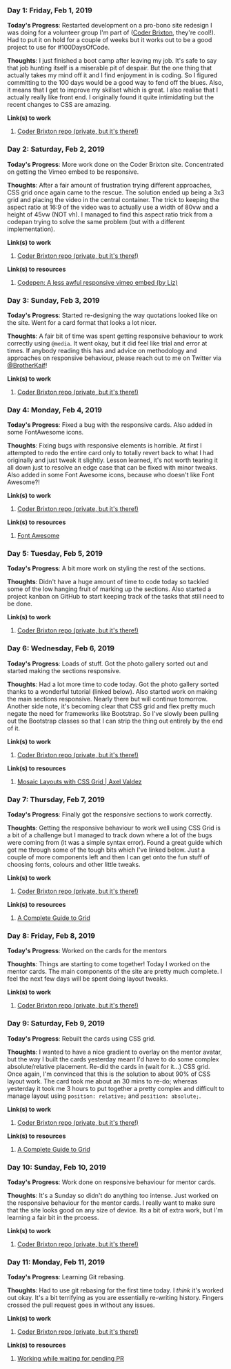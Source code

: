 ### Day 1: Friday, Feb 1, 2019

**Today's Progress**: Restarted development on a pro-bono site redesign I was doing for a volunteer group I'm part of ([Coder Brixton](http://coderbrixton.com/), they're cool!). Had to put it on hold for a couple of weeks but it works out to be a good project to use for \#100DaysOfCode. 

**Thoughts**: I just finished a boot camp after leaving my job. It's safe to say that job hunting itself is a miserable pit of despair. But the one thing that actually takes my mind off it and I find enjoyment in is coding. So I figured committing to the 100 days would be a good way to fend off the blues. Also, it means that I get to improve my skillset which is great.
I also realise that I actually really like front end. I originally found it quite intimidating but the recent changes to CSS are amazing. 

**Link(s) to work**
1. [Coder Brixton repo (private, but it's there!)](https://github.com/coderdojobrixton/coderdojobrixton.github.io)

### Day 2: Saturday, Feb 2, 2019

**Today's Progress**: More work done on the Coder Brixton site. Concentrated on getting the Vimeo embed to be responsive.

**Thoughts**: After a fair amount of frustration trying different approaches, CSS grid once again came to the rescue. The solution ended up being a 3x3 grid and placing the video in the central container. The trick to keeping the aspect ratio at 16:9 of the video was to actually use a width of 80vw and a height of 45vw (NOT vh). I managed to find this aspect ratio trick from a codepan trying to solve the same problem (but with a different implementation). 

**Link(s) to work**
1. [Coder Brixton repo (private, but it's there!)](https://github.com/coderdojobrixton/coderdojobrixton.github.io)

**Link(s) to resources**
1. [Codepen: A less awful responsive vimeo embed (by Liz)](https://codepen.io/lixelart/pen/eyZNeX)

### Day 3: Sunday, Feb 3, 2019

**Today's Progress**: Started re-designing the way quotations looked like on the site. Went for a card format that looks a lot nicer.

**Thoughts**: A fair bit of time was spent getting responsive behaviour to work correctly using `@media`. It went okay, but it did feel like trial and error at times. If anybody reading this has and advice on methodology and approaches on responsive behaviour, please reach out to me on Twitter via [@BrotherKaif](http://twitter.com/brotherkaif)! 

**Link(s) to work**
1. [Coder Brixton repo (private, but it's there!)](https://github.com/coderdojobrixton/coderdojobrixton.github.io)

### Day 4: Monday, Feb 4, 2019

**Today's Progress**: Fixed a bug with the responsive cards. Also added in some FontAwesome icons.

**Thoughts**: Fixing bugs with responsive elements is horrible. At first I attempted to redo the entire card only to totally revert back to what I had originally and just tweak it slightly. Lesson learned, it's not worth tearing it all down just to resolve an edge case that can be fixed with minor tweaks. Also added in some Font Awesome icons, because who doesn't like Font Awesome?!

**Link(s) to work**
1. [Coder Brixton repo (private, but it's there!)](https://github.com/coderdojobrixton/coderdojobrixton.github.io)

**Link(s) to resources**
1. [Font Awesome](https://fontawesome.com/)

### Day 5: Tuesday, Feb 5, 2019

**Today's Progress**: A bit more work on styling the rest of the sections.

**Thoughts**: Didn't have a huge amount of time to code today so tackled some of the low hanging fruit of marking up the sections. Also started a project kanban on GitHub to start keeping track of the tasks that still need to be done.

**Link(s) to work**
1. [Coder Brixton repo (private, but it's there!)](https://github.com/coderdojobrixton/coderdojobrixton.github.io)

### Day 6: Wednesday, Feb 6, 2019

**Today's Progress**: Loads of stuff. Got the photo gallery sorted out and started making the sections responsive.

**Thoughts**: Had a lot more time to code today. Got the photo gallery sorted thanks to a wonderful tutorial (linked below). Also started work on making the main sections responsive. Nearly there but will continue tomorrow. Another side note, it's becoming clear that CSS grid and flex pretty much negate the need for frameworks like Bootstrap. So I've slowly been pulling out the Bootstrap classes so that I can strip the thing out entirely by the end of it.

**Link(s) to work**
1. [Coder Brixton repo (private, but it's there!)](https://github.com/coderdojobrixton/coderdojobrixton.github.io)

**Link(s) to resources**
1. [Mosaic Layouts with CSS Grid | Axel Valdez](https://axelvaldez.mx/blog/2018/05/mosaic-layout-with-css-grid/)

### Day 7: Thursday, Feb 7, 2019

**Today's Progress**: Finally got the responsive sections to work correctly.

**Thoughts**: Getting the responsive behaviour to work well using CSS Grid is a bit of a challenge but I managed to track down where a lot of the bugs were coming from (it was a simple syntax error). Found a great guide which got me through some of the tough bits which I've linked below. Just a couple of more components left and then I can get onto the fun stuff of choosing fonts, colours and other little tweaks.

**Link(s) to work**
1. [Coder Brixton repo (private, but it's there!)](https://github.com/coderdojobrixton/coderdojobrixton.github.io)

**Link(s) to resources**
1. [A Complete Guide to Grid](https://css-tricks.com/snippets/css/complete-guide-grid/)

### Day 8: Friday, Feb 8, 2019

**Today's Progress**: Worked on the cards for the mentors

**Thoughts**: Things are starting to come together! Today I worked on the mentor cards. The main components of the site are pretty much complete. I feel the next few days will be spent doing layout tweaks.

**Link(s) to work**
1. [Coder Brixton repo (private, but it's there!)](https://github.com/coderdojobrixton/coderdojobrixton.github.io)

### Day 9: Saturday, Feb 9, 2019

**Today's Progress**: Rebuilt the cards using CSS grid.

**Thoughts**: I wanted to have a nice gradient to overlay on the mentor avatar, but the way I built the cards yesterday meant I'd have to do some complex absolute/relative placement. Re-did the cards in (wait for it...) CSS grid. Once again, I'm convinced that this is *the* solution to about 90% of CSS layout work. The card took me about an 30 mins to re-do; whereas yesterday it took me 3 hours to put together a pretty complex and difficult to manage layout using `position: relative;` and `position: absolute;`.

**Link(s) to work**
1. [Coder Brixton repo (private, but it's there!)](https://github.com/coderdojobrixton/coderdojobrixton.github.io)

**Link(s) to resources**
1. [A Complete Guide to Grid](https://css-tricks.com/snippets/css/complete-guide-grid/)

### Day 10: Sunday, Feb 10, 2019

**Today's Progress**: Work done on responsive behaviour for mentor cards. 

**Thoughts**: It's a Sunday so didn't do anything too intense. Just worked on the responsive behaviour for the mentor cards. I really want to make sure that the site looks good on any size of device. Its a bit of extra work, but I'm learning a fair bit in the prcoess.

**Link(s) to work**
1. [Coder Brixton repo (private, but it's there!)](https://github.com/coderdojobrixton/coderdojobrixton.github.io)

### Day 11: Monday, Feb 11, 2019

**Today's Progress**: Learning Git rebasing.

**Thoughts**: Had to use git rebasing for the first time today. I _think_ it's worked out okay. It's a bit terrifying as you are essentially re-writing history. Fingers crossed the pull request goes in without any issues.

**Link(s) to work**
1. [Coder Brixton repo (private, but it's there!)](https://github.com/coderdojobrixton/coderdojobrixton.github.io)

**Link(s) to resources**
1. [Working while waiting for pending PR](https://stackoverflow.com/questions/35790561/working-while-waiting-for-pending-pr)